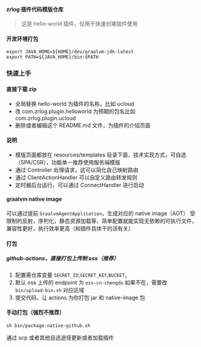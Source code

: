 #### zrlog 插件代码模版仓库

> 这是 hello-world 插件，仅用于快速创建插件使用

#### 开发环境打包

```shell
export JAVA_HOME=${HOME}/dev/graalvm-jdk-latest
export PATH=${JAVA_HOME}/bin:$PATH
```

### 快速上手

#### 直接下载 zip

- 全局替换 hello-world 为插件的名称，比如 ucloud
- 改 com.zrlog.plugin.helloworld 为预期的包名比如 com.zrlog.plugin.ucloud
- 删除或者编辑这个 README.md 文件，为插件的介绍页面

#### 说明

- 模版页面都放在 resources/templates 目录下面，技术实现方式，可自选（SPA/CSR），功能单一推荐使用服务端模版
- 通过 Controller 处理请求，这可以简化自己映射路由
- 通过 ClientActionHandler 可以自定义路由转发规则
- 定时器后台运行，可以通过 ConnectHandler 进行启动

#### graalvm native image

可以通过提前 `GraalvmAgentApplication`，生成对应的 native image（AOT） 受限制的反射，序列化，静态资源加载等，简单配置就能实现无依赖的可执行文件，兼容性更好，执行效率更高（和插件具体干的活有关）

#### 打包

##### github-actions，直接打包上传制 oss（推荐）
 
1. 配置需仓库变量 `SECRET_ID`,`SECRET_KEY`,`BUCKET`， 
2. 默认 oss 上传的 endpoint 为 `oss-cn-chengdu` 如果不在，需要改 `bin/upload-bin.sh` 对应区域
3. 提交代码，让 actions 为你打包 jar 和 native-image 包

#### 手动打包（强烈不推荐）

```
sh bin/package-native-github.sh
```

通过 scp 或者其他自选途径更新或者加载插件